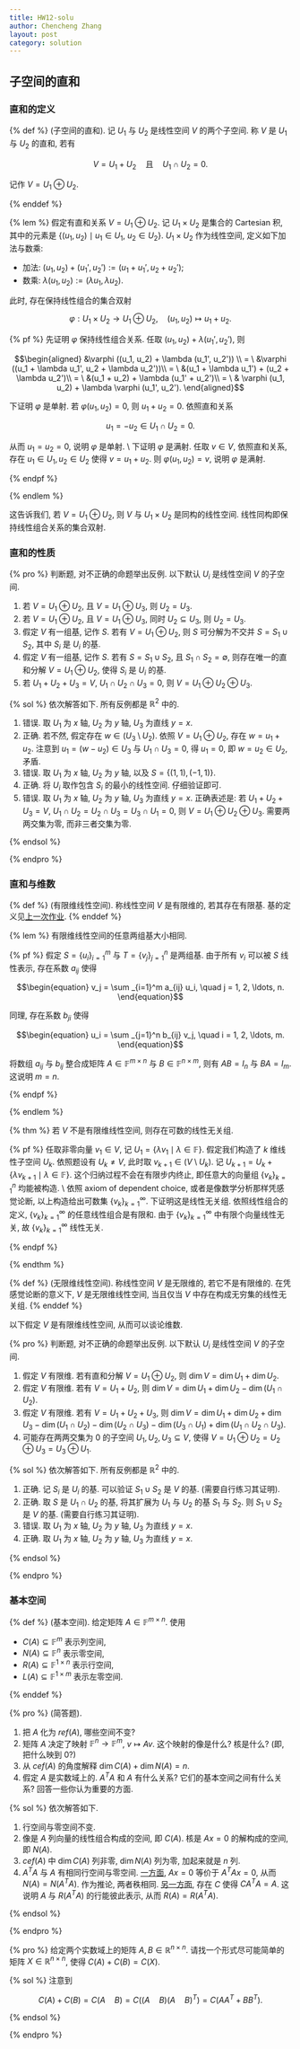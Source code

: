 ```yaml
---
title: HW12-solu
author: Chencheng Zhang
layout: post
category: solution
---
```


## 子空间的直和

### 直和的定义

{% def %}
(子空间的直和). 记 $U_1$ 与 $U_2$ 是线性空间 $V$ 的两个子空间. 称 $V$ 是 $U_1$ 与 $U_2$ 的直和, 若有

$$\begin{equation}
V = U_1 + U_2\quad \text{且}\quad U_1 \cap U_2 = 0.
\end{equation}$$

记作 $V = U_1 \oplus U_2$.

{% enddef %}

{% lem %}
假定有直和关系 $V = U_1 \oplus U_2$. 记 $U_1 \times U_2$ 是集合的 Cartesian 积, 其中的元素是 $\{(u_1, u_2) \mid u_1 \in U_1, \ u_2\in U_2\}$. $U_1 \times U_2$ 作为线性空间, 定义如下加法与数乘:

- 加法: $(u_1, u_2) + (u_1', u_2') := (u_1 + u_1', u_2 + u_2')$;
- 数乘: $\lambda (u_1, u_2) := (\lambda u_1, \lambda u_2)$.

此时, 存在保持线性组合的集合双射

$$\begin{equation}
\varphi : U_1 \times U_2 \to U_1 \oplus U_2,\quad (u_1, u_2) \mapsto u_1 + u_2.
\end{equation}$$

{% pf %}
先证明 $\varphi$ 保持线性组合关系. 任取 $(u_1, u_2) + \lambda (u_1', u_2')$, 则

$$\begin{aligned}
&\varphi ((u_1, u_2) + \lambda (u_1', u_2')) \\
= \ &\varphi ((u_1 + \lambda u_1', u_2 + \lambda  u_2'))\\
= \ &(u_1 + \lambda u_1') + (u_2 + \lambda  u_2')\\
= \ &(u_1 + u_2) + \lambda (u_1' + u_2')\\
= \  & \varphi (u_1, u_2) + \lambda \varphi (u_1', u_2').
\end{aligned}$$

下证明 $\varphi$ 是单射. 若 $\varphi (u_1, u_2) = 0$, 则 $u_1 + u_2 = 0$. 依照直和关系

$$\begin{equation}
u_1 = -u_2 \in U_1 \cap U_2 = 0.
\end{equation}$$

从而 $u_1 = u_2 = 0$, 说明 $\varphi$ 是单射.
\\
下证明 $\varphi$ 是满射. 任取 $v \in V$, 依照直和关系, 存在 $u_1 \in U_1, u_2 \in U_2$ 使得 $v = u_1 + u_2$. 则 $\varphi (u_1, u_2) = v$, 说明 $\varphi$ 是满射.

{% endpf %}

{% endlem %}

这告诉我们, 若 $V = U_1 \oplus U_2$, 则 $V$ 与 $U_1 \times U_2$ 是同构的线性空间. 线性同构即保持线性组合关系的集合双射.

### 直和的性质

{% pro %}
判断题, 对不正确的命题举出反例. 以下默认 $U_i$ 是线性空间 $V$ 的子空间.

1. 若 $V = U_1 \oplus U_2$, 且 $V = U_1 \oplus U_3$, 则 $U_2 = U_3$.
2. 若 $V = U_1 \oplus U_2$, 且 $V = U_1 \oplus U_3$, 同时 $U_2 \subseteq U_3$, 则 $U_2 = U_3$.
3. 假定 $V$ 有一组基, 记作 $S$. 若有 $V = U_1 \oplus U_2$, 则 $S$ 可分解为不交并 $S = S_1 \cup S_2$, 其中 $S_i$ 是 $U_i$ 的基.
4. 假定 $V$ 有一组基, 记作 $S$. 若有 $S = S_1 \cup S_2$, 且 $S_1 \cap S_2 = \emptyset$, 则存在唯一的直和分解 $V = U_1 \oplus U_2$, 使得 $S_i$ 是 $U_i$ 的基.
5. 若 $U_1 + U_2 + U_3 = V$, $U_1 \cap U_2 \cap U_3 = 0$, 则 $V = U_1 \oplus U_2 \oplus U_3$.

{% sol %}
依次解答如下. 所有反例都是 $\mathbb R^2$ 中的.

1. 错误. 取 $U_1$ 为 $x$ 轴, $U_2$ 为 $y$ 轴, $U_3$ 为直线 $y = x$.
2. 正确. 若不然, 假定存在 $w \in (U_3 \setminus U_2)$. 依照 $V = U_1 \oplus U_2$, 存在 $w = u_1 + u_2$. 注意到 $u_1 = (w - u_2) \in U_3$ 与 $U_1 \cap U_3 = 0$, 得 $u_1 = 0$, 即 $w = u_2 \in U_2$, 矛盾.
3. 错误. 取 $U_1$ 为 $x$ 轴, $U_2$ 为 $y$ 轴, 以及 $S = \{(1,1), (-1,1)\}$.
4. 正确. 将 $U_i$ 取作包含 $S_i$ 的最小的线性空间. 仔细验证即可.
5. 错误. 取 $U_1$ 为 $x$ 轴, $U_2$ 为 $y$ 轴, $U_3$ 为直线 $y = x$. 正确表述是: 若 $U_1 + U_2 + U_3 = V$, $U_1 \cap U_2 = U_2  \cap U_3 = U_3 \cap U_1 = 0$, 则 $V = U_1 \oplus U_2 \oplus U_3$. 需要两两交集为零, 而非三者交集为零.

{% endsol %}

{% endpro %}

### 直和与维数

{% def %}
(有限维线性空间). 称线性空间 $V$ 是有限维的, 若其存在有限基. 基的定义见[上一次作业](HW11#基的定义).
{% enddef %}

{% lem %}
有限维线性空间的任意两组基大小相同.

{% pf %}
假定 $S = \{u_i\}_{i=1}^m$ 与 $T = \{v_j\}_{j=1}^n$ 是两组基. 由于所有 $v_i$ 可以被 $S$ 线性表示, 存在系数 $a_{ij}$ 使得

$$\begin{equation}
v_j = \sum _{i=1}^m a_{ij} u_i, \quad j = 1, 2, \ldots, n.
\end{equation}$$

同理, 存在系数 $b_{ji}$ 使得

$$\begin{equation}
u_i = \sum _{j=1}^n b_{ij} v_j, \quad i = 1, 2, \ldots, m.
\end{equation}$$

将数组 $a_{ij}$ 与 $b_{ij}$ 整合成矩阵 $A \in \mathbb F^{m \times n}$ 与 $B \in \mathbb F^{n \times m}$, 则有 $AB = I_n$ 与 $BA = I_m$. 这说明 $m = n$.

{% endpf %}

{% endlem %}

{% thm %}
若 $V$ 不是有限维线性空间, 则存在可数的线性无关组.

{% pf %}
任取非零向量 $v_1 \in V$, 记 $U_1 = \{ \lambda v_{1} \mid \lambda \in \mathbb F\}$. 假定我们构造了 $k$ 维线性子空间 $U_k$. 依照题设有 $U_k \neq V$, 此时取 $v_{k+1} \in (V \setminus U_k)$. 记 $U_{k+1} = U_k + \{ \lambda v_{k+1} \mid \lambda \in \mathbb F\}$. 这个归纳过程不会在有限步内终止, 即任意大的向量组 $\{v_k\}_{k=1}^n$ 均能被构造.
\\
依照 axiom of dependent choice, 或者是像数学分析那样凭感觉论断, 以上构造给出可数集 $\{v_k\}_{k=1}^\infty$. 下证明这是线性无关组. 依照线性组合的定义, $\{v_k\}_{k=1}^\infty$ 的任意线性组合是有限和. 由于 $\{v_k\}_{k=1}^\infty$ 中有限个向量线性无关, 故 $\{v_k\}_{k=1}^\infty$ 线性无关.

{% endpf %}

{% endthm %}

{% def %}
(无限维线性空间). 称线性空间 $V$ 是无限维的, 若它不是有限维的. 在凭感觉论断的意义下, $V$ 是无限维线性空间, 当且仅当 $V$ 中存在构成无穷集的线性无关组.
{% enddef %}

以下假定 $V$ 是有限维线性空间, 从而可以谈论维数.

{% pro %}
判断题, 对不正确的命题举出反例. 以下默认 $U_i$ 是线性空间 $V$ 的子空间.

1. 假定 $V$ 有限维. 若有直和分解 $V = U_1 \oplus U_2$, 则 $\dim V = \dim U_1 + \dim U_2$.
2. 假定 $V$ 有限维. 若有 $V = U_1 + U_2$, 则 $\dim V = \dim U_1 + \dim U_2 - \dim (U_1 \cap U_2)$.
3. 假定 $V$ 有限维. 若有 $V = U_1 + U_2 + U_3$, 则 $\dim V = \dim U_1 + \dim U_2 + \dim U_3 - \dim (U_1 \cap U_2) - \dim (U_2 \cap U_3) - \dim (U_3 \cap U_1) + \dim (U_1 \cap U_2 \cap U_3)$.
4. 可能存在两两交集为 $0$ 的子空间 $U_1, U_2, U_3 \subseteq V$, 使得 $V = U_1 \oplus U_2 = U_2 \oplus U_3 = U_3 \oplus U_1$.

{% sol %}
依次解答如下. 所有反例都是 $\mathbb R^2$ 中的.

1. 正确. 记 $S_i$ 是 $U_i$ 的基. 可以验证 $S_1 \cup S_2$ 是 $V$ 的基. (需要自行练习其证明).
2. 正确. 取 $S$ 是 $U_1 \cap U_2$ 的基, 将其扩展为 $U_1$ 与 $U_2$ 的基 $S_1$ 与 $S_2$. 则 $S_1 \cup S_2$ 是 $V$ 的基. (需要自行练习其证明).
3. 错误. 取 $U_1$ 为 $x$ 轴, $U_2$ 为 $y$ 轴, $U_3$ 为直线 $y = x$.
4. 正确. 取 $U_1$ 为 $x$ 轴, $U_2$ 为 $y$ 轴, $U_3$ 为直线 $y = x$.

{% endsol %}

{% endpro %}

### 基本空间

{% def %}
(基本空间). 给定矩阵 $A \in \mathbb F^{m \times n}$. 使用

- $C(A) \subseteq \mathbb F^m$ 表示列空间,
- $N(A) \subseteq \mathbb F^n$ 表示零空间,
- $R(A) \subseteq \mathbb F^{1 \times n}$ 表示行空间,
- $L(A) \subseteq \mathbb F^{1 \times m}$ 表示左零空间.

{% enddef %}

{% pro %}
(简答题).

1. 把 $A$ 化为 $ref(A)$, 哪些空间不变?
2. 矩阵 $A$ 决定了映射 $\mathbb F^n \to \mathbb F^m$, $v \mapsto Av$. 这个映射的像是什么? 核是什么? (即, 把什么映到 $0$?)
3. 从 $cef(A)$ 的角度解释 $\dim C(A) + \dim N(A) = n$.
4. 假定 $A$ 是实数域上的. $A^TA$ 和 $A$ 有什么关系? 它们的基本空间之间有什么关系? 回答一些你认为重要的方面.

{% sol %}
依次解答如下.

1. 行空间与零空间不变.
2. 像是 $A$ 列向量的线性组合构成的空间, 即 $C(A)$. 核是 $Ax = 0$ 的解构成的空间, 即 $N(A)$.
3. $cef(A)$ 中 $\dim C(A)$ 列非零, $\dim N(A)$ 列为零, 加起来就是 $n$ 列.
4. $A^TA$ 与 $A$ 有相同行空间与零空间. [一方面](HW4-solu#配完全平方), $Ax = 0$ 等价于 $A^TAx = 0$, 从而 $N(A) = N(A^TA)$. 作为推论, 两者秩相同. [另一方面](HW7-solu#判断题), 存在 $C$ 使得 $CA^TA = A$. 这说明 $A$ 与 $R(A^TA)$ 的行能彼此表示, 从而 $R(A) = R(A^TA)$.

{% endsol %}

{% endpro %}

{% pro %}
给定两个实数域上的矩阵 $A,B \in \mathbb R^{n \times n}$. 请找一个形式尽可能简单的矩阵 $X \in \mathbb R^{n \times n}$, 使得 $C(A) + C(B) = C(X)$.

{% sol %}
注意到

$$\begin{equation}
C(A) + C(B) = C(A\quad B) = C((A\quad B)(A\quad B)^T) = C(AA^T + BB^T).
\end{equation}$$

{% endsol %}

{% endpro %}